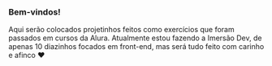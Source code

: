 ### Bem-vindos!

Aqui serão colocados projetinhos feitos como exercícios que foram passados em cursos da Alura. Atualmente estou fazendo a Imersão Dev, de apenas 10 diazinhos focados em front-end, mas será tudo feito com carinho e afinco :heart: